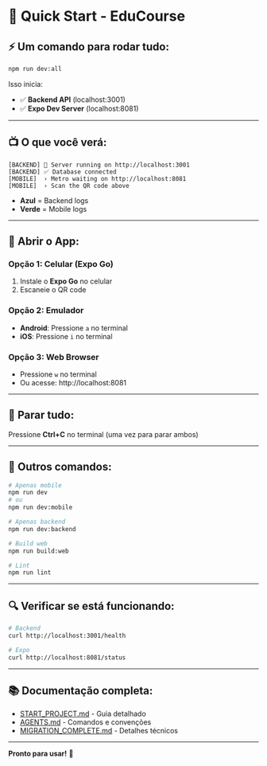 # 🚀 Quick Start - EduCourse

## ⚡ Um comando para rodar tudo:

```bash
npm run dev:all
```

Isso inicia:
- ✅ **Backend API** (localhost:3001)
- ✅ **Expo Dev Server** (localhost:8081)

---

## 📺 O que você verá:

```
[BACKEND] 🚀 Server running on http://localhost:3001
[BACKEND] ✅ Database connected
[MOBILE]  › Metro waiting on http://localhost:8081
[MOBILE]  › Scan the QR code above
```

- **Azul** = Backend logs
- **Verde** = Mobile logs

---

## 📱 Abrir o App:

### Opção 1: Celular (Expo Go)
1. Instale o **Expo Go** no celular
2. Escaneie o QR code

### Opção 2: Emulador
- **Android**: Pressione `a` no terminal
- **iOS**: Pressione `i` no terminal

### Opção 3: Web Browser
- Pressione `w` no terminal
- Ou acesse: http://localhost:8081

---

## 🛑 Parar tudo:

Pressione **Ctrl+C** no terminal (uma vez para parar ambos)

---

## 📝 Outros comandos:

```bash
# Apenas mobile
npm run dev
# ou
npm run dev:mobile

# Apenas backend
npm run dev:backend

# Build web
npm run build:web

# Lint
npm run lint
```

---

## 🔍 Verificar se está funcionando:

```bash
# Backend
curl http://localhost:3001/health

# Expo
curl http://localhost:8081/status
```

---

## 📚 Documentação completa:

- [START_PROJECT.md](./START_PROJECT.md) - Guia detalhado
- [AGENTS.md](./AGENTS.md) - Comandos e convenções
- [MIGRATION_COMPLETE.md](./MIGRATION_COMPLETE.md) - Detalhes técnicos

---

**Pronto para usar!** 🎉
